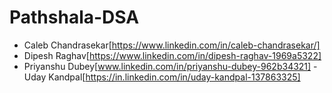 # Pathshala-DSA

- Caleb Chandrasekar[https://www.linkedin.com/in/caleb-chandrasekar/]
- Dipesh Raghav[https://www.linkedin.com/in/dipesh-raghav-1969a5322]
- Priyanshu Dubey[www.linkedin.com/in/priyanshu-dubey-962b34321]
-Uday Kandpal[https://in.linkedin.com/in/uday-kandpal-137863325]
